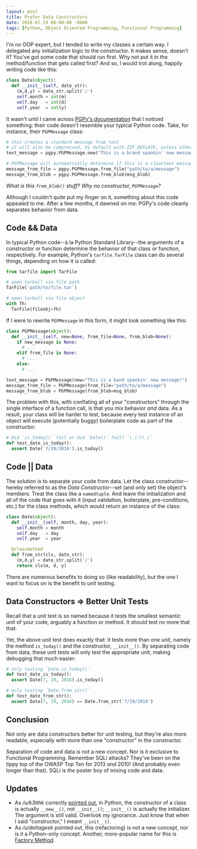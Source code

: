 ```yaml
---
layout: post
title: Prefer Data Constructors
date: 2016-07-19 00:00:00 -0600
tags: [Python, Object Oriented Programming, Functional Programming]
---
```


I'm no OOP expert, but I tended to write my classes a certain way. I delegated any initialization logic to the constructor. It makes sense, doesn't it? You've got some code that should run first. Why not put it in the method/function that gets called first? And so, I would trot along, happily writing code like this:

```python
class Date(object):
  def __init__(self, date_str):
    (m,d,y) = date_str.split('/')
    self.month = int(m)
    self.day   = int(d)
    self.year  = int(y)
```

It wasn't until I came across [PGPy's documentation](https://pythonhosted.org/PGPy/) that I noticed something: their code doesn't resemble your typical Python code. Take, for instance, their `PGPMessage` class:

```python
# this creates a standard message from text
# it will also be compressed, by default with ZIP DEFLATE, unless otherwise specified
text_message = pgpy.PGPMessage.new("This is a brand spankin' new message!")

# PGPMessage will automatically determine if this is a cleartext message or not
message_from_file = pgpy.PGPMessage.from_file("path/to/a/message")
message_from_blob = pgpy.PGPMessage.from_blob(msg_blob)
```

*What is this `from_blob()` stuff? Why no constructor, `PGPMessage`?*

Although I couldn't quite put my finger on it, something about this code appealed to me. After a few months, it dawned on me: PGPy's code cleanly separates behavior from data.

## Code && Data

In typical Python code--à la Python Standard Library--the arguments of a constructor or function determine the behavior of that class or function, respectively. For example, Python's `tarfile.TarFile` class can do several things, depending on how it is called:

```python
from tarfile import TarFile

# open tarball via file path
TarFile('path/to/file.tar')

# open tarball via file object
with fh:
  TarFile(fileobj=fh)
```

If I were to rewrite `PGPMessage` in this form, it might look something like this:

```python
class PGPMessage(object):
  def __init__(self, new=None, from_file=None, from_blob=None):
    if new_message is None:
      # ...
    elif from_file is None:
      # ...
    else:
      # ...

text_message = PGPMessage(new="This is a band spankin' new message!")
message_from_file = PGPMessage(from_file="path/to/a/message")
message_from_blob = PGPMessage(from_blob=msg_blob)
```

The problem with this, with conflating all of your "constructors" through the single interface of a function call, is that you mix behavior *and* data. As a result, your class will be harder to test, because every test instance of an object will execute (potentially buggy) boilerplate code as part of the constructor:

```python
# Did `is_today()` fail or did `Date()` fail? ¯\_(ツ)_/¯
def test_date_is_today():
  assert Date('7/19/2016').is_today()
```

## Code || Data

The solution is to separate your code from data. Let the class constructor--hereby referred to as the *Data Constructor*--set (and only set) the object's members. Treat the class like a `namedtuple`. And leave the initialization and all of the code that goes with it (input validation, boilerplate, pre-conditions, etc.) for the class methods, which would return an instance of the class:

```python
class Date(object):
  def __init__(self, month, day, year):
    self.month = month
    self.day   = day
    self.year  = year

  @classmethod
  def from_str(cls, date_str):
    (m,d,y) = date_str.split('/')
    return cls(m, d, y)
```

There are numerous benefits to doing so (like readability), but the one I want to focus on is the benefit to unit testing.

## Data Constructors ⇒ Better Unit Tests

Recall that a unit test is so named because it tests the smallest semantic unit of your code, arguably a function or method. It should test no more that that.

Yet, the above unit test does exactly that: it tests more than one unit, namely the method `is_today()` and the constructor, `__init__()`. By separating code from data, these unit tests will only test the appropriate unit, making debugging that much easier:

```python
# only testing `Date.is_today()`
def test_date_is_today():
  assert Date(7, 19, 2016).is_today()

# only testing `Date.from_str()`
def test_date_from_str():
  assert Date(7, 19, 2016) == Date.from_str('7/19/2016')
```

## Conclusion

Not only are data constructors better for unit testing, but they're also more readable, especially with more than one "constructor" in the constructor.

Separation of code and data is not a new concept. Nor is it exclusive to Functional Programming. Remember SQLi attacks? They've been on the tippy top of the OWASP Top Ten for 2013 *and* 2010! (And probably even longer than that). SQLi is *the* poster boy of mixing code and data.

## Updates

- As */u/k3ithk* correctly [pointed out](https://www.reddit.com/r/Python/comments/4tsl4f/prefer_data_constructors/d5k0tfj), in Python, the constructor of a class is actually `__new__()`, not `__init__()`; `__init__()` is actually the initializer. The argument is still valid. Overlook my ignorance. Just know that when I said "constructor," I meant `__init__()`.
- As */u/deltageek* pointed out, this (refactoring) is not a new concept, nor is it a Python-only concept. Another, more-popular name for this is [Factory Method](https://en.wikipedia.org/wiki/Factory_(object-oriented_programming)).
